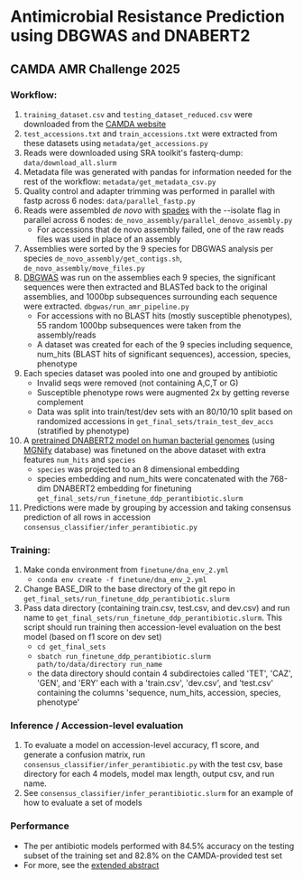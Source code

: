# Antimicrobial Resistance Prediction using DBGWAS and DNABERT2
## CAMDA AMR Challenge 2025
### Workflow:
1. `training_dataset.csv` and `testing_dataset_reduced.csv` were downloaded from the [CAMDA website](https://bipress.boku.ac.at/camda2025/the-camda-contest-challenges/)
2. `test_accessions.txt` and `train_accessions.txt` were extracted from these datasets using `metadata/get_accessions.py`
3. Reads were downloaded using SRA toolkit's fasterq-dump: `data/download_all.slurm`
4. Metadata file was generated with pandas for information needed for the rest of the workflow: `metadata/get_metadata_csv.py`
5. Quality control and adapter trimming was performed in parallel with fastp across 6 nodes: `data/parallel_fastp.py`
6. Reads were assembled *de novo* with [spades](https://github.com/ablab/spades) with the --isolate flag in parallel across 6 nodes: `de_novo_assembly/parallel_denovo_assembly.py`
    - For accessions that de novo assembly failed, one of the raw reads files was used in place of an assembly
8. Assemblies were sorted by the 9 species for DBGWAS analysis per species `de_novo_assembly/get_contigs.sh`, `de_novo_assembly/move_files.py`
9. [DBGWAS](https://gitlab.com/leoisl/dbgwas) was run on the assemblies each 9 species, the significant sequences were then extracted and BLASTed back to the original assemblies, and 1000bp subsequences surrounding each sequence were extracted. `dbgwas/run_amr_pipeline.py`
    - For accessions with no BLAST hits (mostly susceptible phenotypes), 55 random 1000bp subsequences were taken from the assembly/reads
    - A dataset was created for each of the 9 species including sequence, num_hits (BLAST hits of significant sequences), accession, species, phenotype
10. Each species dataset was pooled into one and grouped by antibiotic
    - Invalid seqs were removed (not containing A,C,T or G)
    - Susceptible phenotype rows were augmented 2x by getting reverse complement
    - Data was split into train/test/dev sets with an 80/10/10 split based on randomized accessions in `get_final_sets/train_test_dev_accs` (stratified by phenotype)
11. A [pretrained DNABERT2 model on human bacterial genomes](https://github.com/jaaxk/DNABERT-M/) (using [MGNify](https://www.ebi.ac.uk/metagenomics) database) was finetuned on the above dataset with extra features `num_hits` and `species`
    - `species` was projected to an 8 dimensional embedding
    - species embedding and num_hits were concatenated with the 768-dim DNABERT2 embedding for finetuning `get_final_sets/run_finetune_ddp_perantibiotic.slurm`
12. Predictions were made by grouping by accession and taking consensus prediction of all rows in accession `consensus_classifier/infer_perantibiotic.py`
 
### Training:
1. Make conda environment from `finetune/dna_env_2.yml`
   - `conda env create -f finetune/dna_env_2.yml`
2. Change BASE_DIR to the base directory of the git repo in `get_final_sets/run_finetune_ddp_perantibiotic.slurm`
3. Pass data directory (containing train.csv, test.csv, and dev.csv) and run name to `get_final_sets/run_finetune_ddp_perantibiotic.slurm`. This script should run training then accession-level evaluation on the best model (based on f1 score on dev set)
   - `cd get_final_sets` 
   - `sbatch run_finetune_ddp_perantibiotic.slurm path/to/data/directory run_name`
   - the data directory should contain 4 subdirectoies called 'TET', 'CAZ', 'GEN', and 'ERY' each with a 'train.csv', 'dev.csv', and 'test.csv' containing the columns 'sequence, num_hits, accession, species, phenotype'

### Inference / Accession-level evaluation
1. To evaluate a model on accession-level accuracy, f1 score, and generate a confusion matrix, run `consensus_classifier/infer_perantibiotic.py` with the test csv, base directory for each 4 models, model max length, output csv, and run name.
2. See `consensus_classifier/infer_perantibiotic.slurm` for an example of how to evaluate a set of models

### Performance
- The per antibiotic models performed with 84.5% accuracy on the testing subset of the training set and 82.8% on the CAMDA-provided test set
- For more, see the [extended abstract]()
